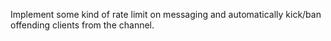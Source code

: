 Implement some kind of rate limit
on messaging and automatically kick/ban
offending clients from the channel.
